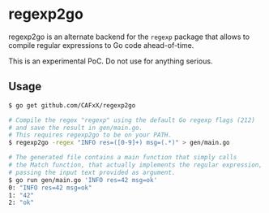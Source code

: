 # regexp2go

regexp2go is an alternate backend for the `regexp` package that allows to compile regular expressions to Go code ahead-of-time.

This is an experimental PoC. Do not use for anything serious.

## Usage

```sh
$ go get github.com/CAFxX/regexp2go

# Compile the regex "regexp" using the default Go regexp flags (212)
# and save the result in gen/main.go.
# This requires regexp2go to be on your PATH.
$ regexp2go -regex "INFO res=([0-9]+) msg=(.*)" > gen/main.go

# The generated file contains a main function that simply calls
# the Match function, that actually implements the regular expression,
# passing the input text provided as argument.
$ go run gen/main.go 'INFO res=42 msg=ok'
0: "INFO res=42 msg=ok"
1: "42"
2: "ok"
```